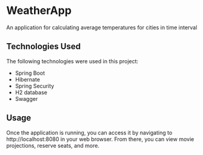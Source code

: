 # WeatherApp
An application for calculating average temperatures for cities in time interval 

## Technologies Used
The following technologies were used in this project:

* Spring Boot
* Hibernate
* Spring Security
* H2 database
* Swagger

## Usage

Once the application is running, you can access it by navigating to http://localhost:8080 in your web browser. From there, you can view movie projections, reserve seats, and more.



